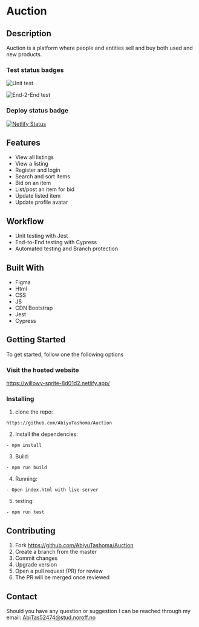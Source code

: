 # Auction

## Description

Auction is a platform where people and entities sell and buy both used and new products.

### Test status badges

![Unit test](https://github.com/AbiyuTashoma/Auction/actions/workflows/unit-test.yml/badge.svg)

![End-2-End test](https://github.com/AbiyuTashoma/Auction/actions/workflows/e2e-test.yml/badge.svg)

### Deploy status badge

[![Netlify Status](https://api.netlify.com/api/v1/badges/2ce0667d-4337-4e5c-9794-3afaab5f02a9/deploy-status)](https://app.netlify.com/sites/willowy-sprite-8d01d2/deploys)

## Features

- View all listings
- View a listing
- Register and login
- Search and sort items
- Bid on an item
- List/post an item for bid
- Update listed item
- Update profile avatar

## Workflow

- Unit testing with Jest
- End-to-End testing with Cypress
- Automated testing and Branch protection

## Built With

- Figma
- Html
- CSS
- JS
- CDN Bootstrap
- Jest
- Cypress

## Getting Started

To get started, follow one the following options

### Visit the hosted website

https://willowy-sprite-8d01d2.netlify.app/

### Installing

1. clone the repo:

```
https://github.com/AbiyuTashoma/Auction
```

2. Install the dependencies:

```
- npm install
```

3. Build:

```
- npm run build
```

4. Running:

```
- Open index.html with live-server
```

5. testing:

```
- npm run test
```

## Contributing

1. Fork https://github.com/AbiyuTashoma/Auction
2. Create a branch from the master
3. Commit changes
4. Upgrade version
5. Open a pull request (PR) for review
6. The PR will be merged once reviewed

## Contact

Should you have any question or suggestion I can be reached through my email: AbiTas52474@stud.noroff.no
